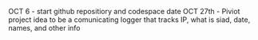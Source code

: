 OCT 6 - start github repositiory and codespace date 
OCT 27th - Piviot project idea to be a comunicating logger that tracks IP, what is siad, date, names, and other info
